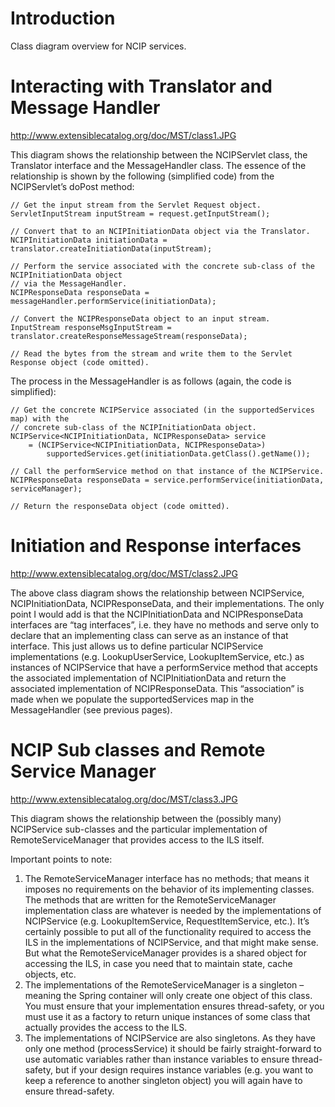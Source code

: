 # Introduction #

Class diagram overview for NCIP services.


# Interacting with Translator and Message Handler #

http://www.extensiblecatalog.org/doc/MST/class1.JPG


This diagram shows the relationship between the NCIPServlet class, the Translator interface and the MessageHandler class. The essence of the relationship is shown by the following (simplified code) from the NCIPServlet’s doPost method:

```
// Get the input stream from the Servlet Request object.
ServletInputStream inputStream = request.getInputStream();

// Convert that to an NCIPInitiationData object via the Translator.
NCIPInitiationData initiationData = translator.createInitiationData(inputStream);

// Perform the service associated with the concrete sub-class of the NCIPInitiationData object
// via the MessageHandler.
NCIPResponseData responseData = messageHandler.performService(initiationData);

// Convert the NCIPResponseData object to an input stream.
InputStream responseMsgInputStream = translator.createResponseMessageStream(responseData);

// Read the bytes from the stream and write them to the Servlet Response object (code omitted).
```


The process in the MessageHandler is as follows (again, the code is simplified):

```
// Get the concrete NCIPService associated (in the supportedServices map) with the 
// concrete sub-class of the NCIPInitiationData object.
NCIPService<NCIPInitiationData, NCIPResponseData> service 
    = (NCIPService<NCIPInitiationData, NCIPResponseData>)
        supportedServices.get(initiationData.getClass().getName());

// Call the performService method on that instance of the NCIPService.
NCIPResponseData responseData = service.performService(initiationData, serviceManager);

// Return the responseData object (code omitted).
```

# Initiation and Response interfaces #

http://www.extensiblecatalog.org/doc/MST/class2.JPG

The above class diagram shows the relationship between NCIPService, NCIPInitiationData, NCIPResponseData, and their implementations. The only point I would add is that the NCIPInitiationData and NCIPResponseData interfaces are “tag interfaces”, i.e. they have no methods and serve only to declare that an implementing class can serve as an instance of that interface. This just allows us to define particular NCIPService implementations (e.g. LookupUserService, LookupItemService, etc.) as instances of NCIPService that have a performService method that accepts the associated implementation of NCIPInitiationData and return the associated implementation of NCIPResponseData. This “association” is made when we populate the supportedServices map in the MessageHandler (see previous pages).

# NCIP Sub classes and Remote Service Manager #

http://www.extensiblecatalog.org/doc/MST/class3.JPG


This diagram shows the relationship between the (possibly many) NCIPService sub-classes and the particular implementation of RemoteServiceManager that provides access to the ILS itself.

Important points to note:
1)	The RemoteServiceManager interface has no methods; that means it imposes no requirements on the behavior of its implementing classes. The methods that are written for the RemoteServiceManager implementation class are whatever is needed by the implementations of NCIPService  (e.g. LookupItemService, RequestItemService, etc.). It’s certainly possible to put all of the functionality required to access the ILS in the implementations of NCIPService, and that might make sense. But what the RemoteServiceManager provides is a shared object for accessing the ILS, in case you need that to maintain state, cache objects, etc.
2)	The implementations of the RemoteServiceManager is a singleton – meaning the Spring container will only create one object of this class. You must ensure that your implementation ensures thread-safety, or you must use it as a factory to return unique instances of some class that actually provides the access to the ILS.
3)	The implementations of NCIPService are also singletons. As they have only one method (processService) it should be fairly straight-forward to use automatic variables rather than instance variables to ensure thread-safety, but if your design requires instance variables (e.g. you want to keep a reference to another singleton object) you will again have to ensure thread-safety.